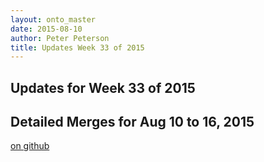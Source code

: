 ```yaml
---
layout: onto_master
date: 2015-08-10
author: Peter Peterson
title: Updates Week 33 of 2015
---
```

Updates for Week 33 of 2015
---------------------------

Detailed Merges for Aug 10 to 16, 2015
--------------------------------------
[on github](https://github.com/mantidproject/mantid/pulls?q=is%3Apr+merged%3A2015-08-11..2015-08-16)

